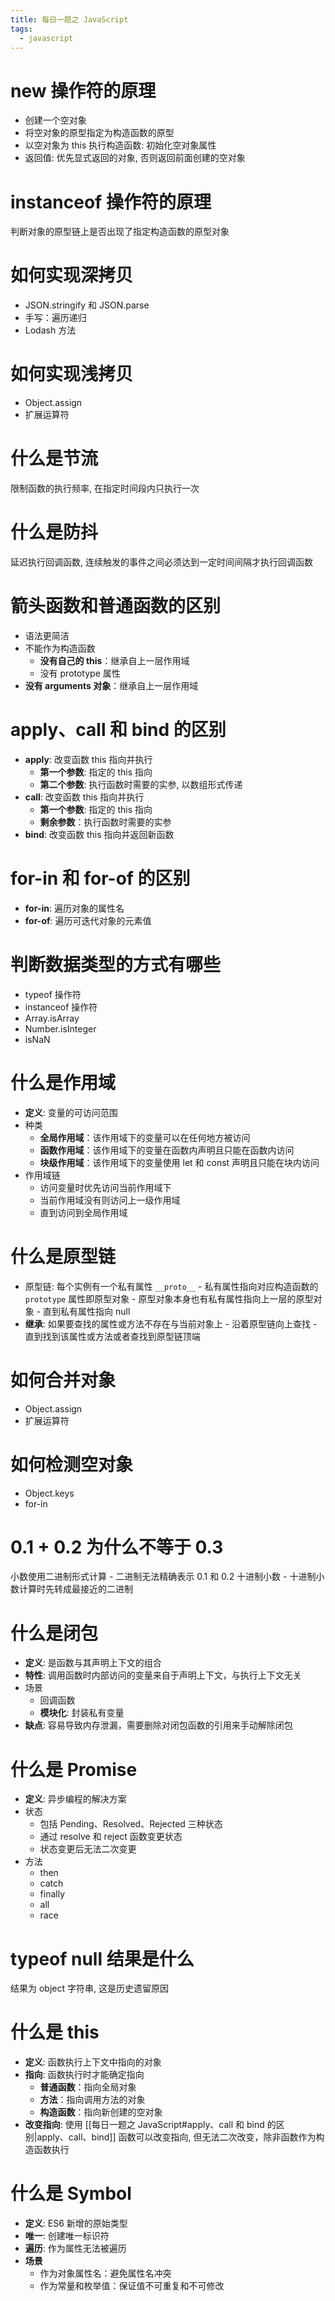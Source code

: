 ```yaml
---
title: 每日一题之 JavaScript
tags:
  - javascript
---
```

# new 操作符的原理

- 创建一个空对象
- 将空对象的原型指定为构造函数的原型
- 以空对象为 this 执行构造函数:  初始化空对象属性
- 返回值: 优先显式返回的对象, 否则返回前面创建的空对象

# instanceof 操作符的原理

判断对象的原型链上是否出现了指定构造函数的原型对象

# 如何实现深拷贝

- JSON.stringify 和 JSON.parse
- 手写：遍历递归
- Lodash 方法

# 如何实现浅拷贝

- Object.assign
- 扩展运算符

# 什么是节流

限制函数的执行频率, 在指定时间段内只执行一次

# 什么是防抖

 延迟执行回调函数, 连续触发的事件之间必须达到一定时间间隔才执行回调函数

# 箭头函数和普通函数的区别

- 语法更简洁
- 不能作为构造函数
	- **没有自己的 this**：继承自上一层作用域
	- 没有 prototype 属性
- **没有 arguments 对象**：继承自上一层作用域

# apply、call 和 bind 的区别

- **apply**: 改变函数 this 指向并执行
	- **第一个参数**: 指定的 this 指向
	- **第二个参数**: 执行函数时需要的实参, 以数组形式传递
- **call**: 改变函数 this 指向并执行
	- **第一个参数**: 指定的 this 指向
	- **剩余参数**：执行函数时需要的实参
- **bind**: 改变函数 this 指向并返回新函数

# for-in 和 for-of 的区别

- **for-in**: 遍历对象的属性名
- **for-of**: 遍历可迭代对象的元素值

# 判断数据类型的方式有哪些

- typeof 操作符
- instanceof 操作符
- Array.isArray
- Number.isInteger
- isNaN

# 什么是作用域

- **定义**: 变量的可访问范围
- 种类
	- **全局作用域**：该作用域下的变量可以在任何地方被访问
	- **函数作用域**：该作用域下的变量在函数内声明且只能在函数内访问
	- **块级作用域**：该作用域下的变量使用 let 和 const 声明且只能在块内访问
- 作用域链
	- 访问变量时优先访问当前作用域下
	- 当前作用域没有则访问上一级作用域
	- 直到访问到全局作用域

# 什么是原型链

- 原型链: 每个实例有一个私有属性 `__proto__` -  私有属性指向对应构造函数的 `prototype` 属性即原型对象 - 原型对象本身也有私有属性指向上一层的原型对象 - 直到私有属性指向 null
- **继承**: 如果要查找的属性或方法不存在与当前对象上 - 沿着原型链向上查找 - 直到找到该属性或方法或者查找到原型链顶端

# 如何合并对象

- Object.assign
- 扩展运算符

# 如何检测空对象

- Object.keys
- for-in

# 0.1 + 0.2 为什么不等于 0.3

小数使用二进制形式计算 - 二进制无法精确表示 0.1 和 0.2 十进制小数 - 十进制小数计算时先转成最接近的二进制

# 什么是闭包

- **定义**: 是函数与其声明上下文的组合
- **特性**: 调用函数时内部访问的变量来自于声明上下文，与执行上下文无关
- 场景
	- 回调函数
	- **模块化**: 封装私有变量
- **缺点**:  容易导致内存泄漏，需要删除对闭包函数的引用来手动解除闭包

# 什么是 Promise

- **定义**: 异步编程的解决方案
- 状态
	- 包括 Pending、Resolved、Rejected 三种状态
	- 通过 resolve 和 reject 函数变更状态
	- 状态变更后无法二次变更	
- 方法
	- then
	- catch
	- finally
	- all
	- race

# typeof null 结果是什么

结果为 object 字符串, 这是历史遗留原因

# 什么是 this

- **定义**: 函数执行上下文中指向的对象 
- **指向**: 函数执行时才能确定指向
	- **普通函数**：指向全局对象
	- **方法**：指向调用方法的对象
	- **构造函数**：指向新创建的空对象
- **改变指向**: 使用 [[每日一题之 JavaScript#apply、call 和 bind 的区别|apply、call、bind]] 函数可以改变指向, 但无法二次改变，除非函数作为构造函数执行

# 什么是 Symbol

- **定义**: ES6 新增的原始类型
- **唯一**: 创建唯一标识符
- **遍历**: 作为属性无法被遍历
- **场景**
	- 作为对象属性名：避免属性名冲突
	- 作为常量和枚举值：保证值不可重复和不可修改